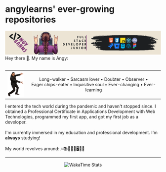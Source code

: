 <main class="container">
    <h1>angylearns' ever-growing repositories</h1>
        <img src="img/header_gh.png">
    <section>
        Hey there 🤘. My name is Angy: <br><br>
        <table align="center">
            <tr>
                <td><img src="img/willsmith.png" width="60px"></td>
                <td align="center">Long-walker • Sarcasm lover • Doubter • Observer •<br> Eager chips-eater • Inquisitive soul • Ever-changing • Ever-learning</td>
            </tr>
        </table>
        I entered the tech world during the pandemic and haven't stopped since. I obtained a Professional Certificate in Applications Development with Web Technologies, programmed my first app, and got my first job as a developer. 
        <br><br>
        I'm currently immersed in my education and professional development. I'm <strong>always</strong> studying!
            <br><br>
        My world revolves around: 🎶📚✍🏽🧠🖥️📱😀
    </section>
    <hr>
    <div align="center"><img src="https://github-readme-stats.vercel.app/api/wakatime?username=angylearns&layout=compact&custom_title=How%20obsessed%20I've%20been%20with%20coding%20in%20the%20last%207%20days&theme=highcontrast" alt="WakaTime Stats" width="600px"></div>
</main>
